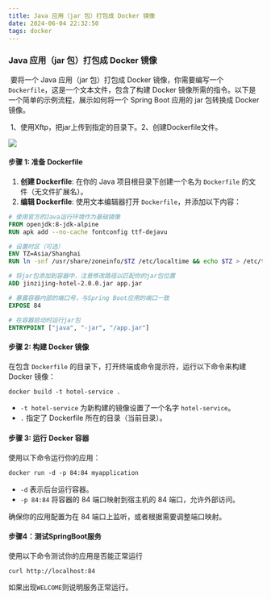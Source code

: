 ```yaml
---
title: Java 应用（jar 包）打包成 Docker 镜像
date: 2024-06-04 22:32:50
tags: docker
---
```

### Java 应用（jar 包）打包成 Docker 镜像

​	要将一个 Java 应用（jar 包）打包成 Docker 镜像，你需要编写一个 `Dockerfile`，这是一个文本文件，包含了构建 Docker 镜像所需的指令。以下是一个简单的示例流程，展示如何将一个 Spring Boot 应用的 jar 包转换成 Docker 镜像。

​	1、使用Xftp，把jar上传到指定的目录下。2、创建Dockerfile文件。

![](https://qinyunjian-1316017204.cos.ap-guangzhou.myqcloud.com/images/typora/image-20240226162321338.png)

#### 步骤 1: 准备 Dockerfile

1. **创建 Dockerfile**: 在你的 Java 项目根目录下创建一个名为 `Dockerfile` 的文件（无文件扩展名）。
2. **编辑 Dockerfile**: 使用文本编辑器打开 `Dockerfile`，并添加以下内容：

```dockerfile
# 使用官方的Java运行环境作为基础镜像
FROM openjdk:8-jdk-alpine
RUN apk add --no-cache fontconfig ttf-dejavu

# 设置时区（可选）
ENV TZ=Asia/Shanghai
RUN ln -snf /usr/share/zoneinfo/$TZ /etc/localtime && echo $TZ > /etc/timezone

# 将jar包添加到容器中，注意修改路径以匹配你的jar包位置
ADD jinzijing-hotel-2.0.0.jar app.jar

# 暴露容器内部的端口号，与Spring Boot应用的端口一致
EXPOSE 84

# 在容器启动时运行jar包
ENTRYPOINT ["java", "-jar", "/app.jar"]
```

#### 步骤 2: 构建 Docker 镜像

在包含 `Dockerfile` 的目录下，打开终端或命令提示符，运行以下命令来构建 Docker 镜像：

```dockerfile
docker build -t hotel-service .
```

- `-t hotel-service` 为新构建的镜像设置了一个名字 `hotel-service`。
- `.` 指定了 Dockerfile 所在的目录（当前目录）。

#### 步骤 3: 运行 Docker 容器

使用以下命令运行你的应用：

```dockerfile
docker run -d -p 84:84 myapplication
```

- `-d` 表示后台运行容器。
- `-p 84:84` 将容器的 84 端口映射到宿主机的 84 端口，允许外部访问。

确保你的应用配置为在 84 端口上监听，或者根据需要调整端口映射。

#### 步骤4：测试SpringBoot服务

使用以下命令测试你的应用是否能正常运行

```shell
curl http://localhost:84
```

如果出现`WELCOME`则说明服务正常运行。

